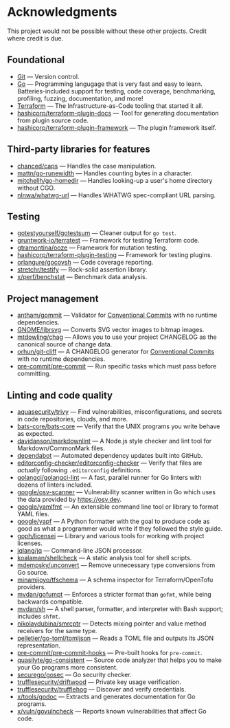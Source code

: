 # Acknowledgments

This project would not be possible without these other projects. Credit where credit is due.

## Foundational

* [Git](https://git-scm.com) — Version control.
* [Go](https://go.dev) — Programming langugage that is very fast and easy to learn. Batteries-included support for testing, code coverage, benchmarking, profiling, fuzzing, documentation, and more!
* [Terraform](https://github.com/hashicorp/terraform) — The Infrastructure-as-Code tooling that started it all.
* [hashicorp/terraform-plugin-docs](https://github.com/hashicorp/terraform-plugin-docs) — Tool for generating documentation from plugin source code.
* [hashicorp/terraform-plugin-framework](https://github.com/hashicorp/terraform-plugin-framework) — The plugin framework itself.

## Third-party libraries for features

* [chanced/caps](https://github.com/chanced/caps) — Handles the case manipulation.
* [mattn/go-runewidth](https://github.com/mattn/go-runewidth) — Handles counting bytes in a character.
* [mitchellh/go-homedir](https://github.com/mitchellh/go-homedir) — Handles looking-up a user's home directory without CGO.
* [nlnwa/whatwg-url](https://github.com/nlnwa/whatwg-url) — Handles WHATWG spec-compliant URL parsing.

## Testing

* [gotestyourself/gotestsum](https://github.com/gotestyourself/gotestsum) — Cleaner output for `go test`.
* [gruntwork-io/terratest](https://github.com/gruntwork-io/terratest) — Framework for testing Terraform code.
* [gtramontina/ooze](https://github.com/gtramontina/ooze) — Framework for mutation testing.
* [hashicorp/terraform-plugin-testing](https://github.com/hashicorp/terraform-plugin-testing) — Framework for testing plugins.
* [orlangure/gocovsh](https://github.com/orlangure/gocovsh) — Code coverage reporting.
* [stretchr/testify](https://github.com/stretchr/testify) — Rock-solid assertion library.
* [x/perf/benchstat](https://pkg.go.dev/golang.org/x/perf/cmd/benchstat) — Benchmark data analysis.

## Project management

* [antham/gommit](https://github.com/antham/gommit) — Validator for [Conventional Commits](https://www.conventionalcommits.org) with no runtime dependencies.
* [GNOME/librsvg](https://gitlab.gnome.org/GNOME/librsvg) — Converts SVG vector images to bitmap images.
* [mtdowling/chag](https://github.com/mtdowling/chag) — Allows you to use your project CHANGELOG as the canonical source of change data.
* [orhun/git-cliff](https://github.com/orhun/git-cliff) — A CHANGELOG generator for [Conventional Commits](https://www.conventionalcommits.org) with no runtime dependencies.
* [pre-commit/pre-commit](https://github.com/pre-commit/pre-commit) — Run specific tasks which must pass before committing.

## Linting and code quality

* [aquasecurity/trivy](https://github.com/aquasecurity/trivy) — Find vulnerabilities, misconfigurations, and secrets in code repositories, clouds, and more.
* [bats-core/bats-core](https://github.com/bats-core/bats-core) — Verify that the UNIX programs you write behave as expected.
* [davidanson/markdownlint](https://github.com/DavidAnson/markdownlint) — A Node.js style checker and lint tool for Markdown/CommonMark files.
* [dependabot](https://github.com/dependabot) — Automated dependency updates built into GitHub.
* [editorconfig-checker/editorconfig-checker](https://github.com/editorconfig-checker/editorconfig-checker) — Verify that files are _actually_ following `.editorconfig` definitions.
* [golangci/golangci-lint](https://github.com/golangci/golangci-lint) — A fast, parallel runner for Go linters with dozens of linters included.
* [google/osv-scanner](https://github.com/google/osv-scanner) — Vulnerability scanner written in Go which uses the data provided by <https://osv.dev>.
* [google/yamlfmt](https://github.com/google/yamlfmt) — An extensible command line tool or library to format YAML files.
* [google/yapf](https://github.com/google/yapf) — A Python formatter with the goal to produce code as good as what a programmer would write if they followed the style guide.
* [goph/licensei](https://github.com/goph/licensei) — Library and various tools for working with project licenses.
* [jqlang/jq](https://github.com/jqlang/jq) — Command-line JSON processor.
* [koalaman/shellcheck](https://github.com/koalaman/shellcheck) — A static analysis tool for shell scripts.
* [mdempsky/unconvert](https://github.com/mdempsky/unconvert) — Remove unnecessary type conversions from Go source.
* [minamijoyo/tfschema](https://github.com/minamijoyo/tfschema) — A schema inspector for Terraform/OpenTofu providers.
* [mvdan/gofumpt](https://github.com/mvdan/gofumpt) — Enforces a stricter format than `gofmt`, while being backwards compatible.
* [mvdan/sh](https://github.com/mvdan/sh) — A shell parser, formatter, and interpreter with Bash support; includes `shfmt`.
* [nikolaydubina/smrcptr](https://github.com/nikolaydubina/smrcptr) — Detects mixing pointer and value method receivers for the same type.
* [pelletier/go-toml/tomljson](https://github.com/pelletier/go-toml/tree/v2#tools) — Reads a TOML file and outputs its JSON representation.
* [pre-commit/pre-commit-hooks](https://github.com/pre-commit/pre-commit-hooks) — Pre-built hooks for `pre-commit`.
* [quasilyte/go-consistent](https://github.com/quasilyte/go-consistent) — Source code analyzer that helps you to make your Go programs more consistent.
* [securego/gosec](https://github.com/securego/gosec) — Go security checker.
* [trufflesecurity/driftwood](https://github.com/trufflesecurity/driftwood) — Private key usage verification.
* [trufflesecurity/trufflehog](https://github.com/trufflesecurity/trufflehog) — Discover and verify credentials.
* [x/tools/godoc](https://pkg.go.dev/golang.org/x/tools/cmd/godoc) — Extracts and generates documentation for Go programs.
* [x/vuln/govulncheck](https://pkg.go.dev/golang.org/x/vuln/cmd/govulncheck) — Reports known vulnerabilities that affect Go code.
